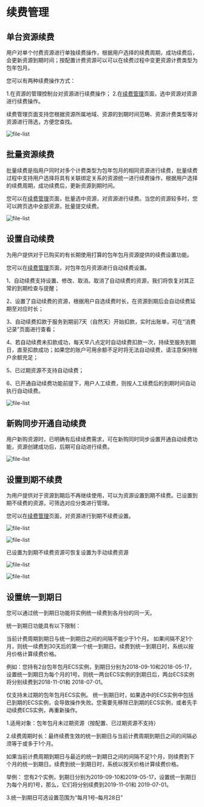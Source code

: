 # 续费管理
## 单台资源续费
用户对单个付费资源进行单独续费操作，根据用户选择的续费周期，成功续费后，会更新资源到期时间；按配置计费资源可以可以在续费过程中变更资源计费类型为包年包月。

您可以有两种续费操作方式：

1.在资源的管理控制台对资源进行续费操作；
2.在[续费管理](https://renewal-console.jdcloud.com/renew)页面，选中资源对资源进行续费操作。

续费管理页面支持您根据资源所属地域、资源的到期时间范畴、资源计费类型等对资源进行筛选，方便您查找。

![file-list](https://github.com/jdcloudcom/cn/blob/edit/image/Charge/%E7%BB%AD%E8%B4%B91.png)

## 批量资源续费
批量续费是指用户同时对多个计费类型为包年包月的相同资源进行续费，批量续费过程中支持用户选择将具有关联绑定关系的资源统一进行续费操作，根据用户选择的续费周期，成功续费后，更新资源到期时间。

您可以在[续费管理](https://renewal-console.jdcloud.com/renew)页面，批量选中资源，对资源进行续费。当您的资源较多时，您可以跨页选中全部资源，批量提交续费。

![file-list](https://github.com/jdcloudcom/cn/blob/edit/image/Charge/%E7%BB%AD%E8%B4%B92.jpg)

## 设置自动续费
 为用户提供对于已购买的有长期使用打算的包年包月资源提供的续费设置功能。

您可以在[续费管理](https://renewal-console.jdcloud.com/renew)页面，对包年包月资源进行自动续费设置。

1、自动续费支持设置、修改、取消。取消了自动续费的资源，我们将恢复对其正常的到期检查与提醒；

2、设置了自动续费的资源，根据用户自选续费时长，在资源到期后会自动续费延期至对应时长；

3、自动续费扣款于服务到期前7天（自然天）开始扣款，实时出账单，可在“消费记录”页面进行查看；

4、若自动续费未扣款成功，每天早八点定时自动续费扣款一次，持续至服务到期日，直至扣款成功；如果您的账户可用余额不足时将无法自动续费，请注意保持账户余额充足；

5、已过期资源不支持自动续费；

6、已开通自动续费功能前提下，用户人工续费，则按人工续费后的到期时间自动执行自动续费。

![file-list](https://github.com/jdcloudcom/cn/blob/edit/image/Charge/%E7%BB%AD%E8%B4%B93.jpg)

## 新购同步开通自动续费
用户新购资源时，已明确有后续续费需求，可在新购同时同步设置开通自动续费功能，资源创建成功后，后期可自动进行续费。

![file-list](https://github.com/jdcloudcom/cn/blob/soymilk-20201014-order/image/Charge/%E6%96%B0%E8%B4%AD%E5%90%8C%E6%AD%A5%E5%BC%80%E9%80%9A%E8%87%AA%E5%8A%A8%E7%BB%AD%E8%B4%B9.png)

## 设置到期不续费
为用户提供对于资源到期后不再继续使用，可以为资源设置到期不续费。已设置到期不续费的资源，可筛选对应分类进行管理。

您可以在[续费管理](https://renewal-console.jdcloud.com/renew)页面，对资源进行到期不续费设置。

![file-list](https://github.com/jdcloudcom/cn/blob/soymilk-20201014-order/image/Charge/%E5%88%B0%E6%9C%9F%E4%B8%8D%E7%BB%AD%E8%B4%B9.png)

![file-list](https://github.com/jdcloudcom/cn/blob/soymilk-20201014-order/image/Charge/%E5%88%B0%E6%9C%9F%E4%B8%8D%E7%BB%AD%E8%B4%B92.png)

已设置为到期不续费资源可恢复设置为手动续费资源

![file-list](https://github.com/jdcloudcom/cn/blob/soymilk-20201014-order/image/Charge/%E6%89%8B%E5%8A%A8%E7%BB%AD%E8%B4%B9.png)

![file-list](https://github.com/jdcloudcom/cn/blob/soymilk-20201014-order/image/Charge/%E6%81%A2%E5%A4%8D%E5%88%B0%E6%9C%9F%E7%BB%AD%E8%B4%B9.png)

## 设置统一到期日
您可以通过统一到期日功能将实例统一续费到各月份的同一天。

统一到期日功能具有以下限制：

当前计费周期到期日与统一到期日之间的间隔不能少于1个月。
如果间隔不足1个月，则统一续费到30天后的第一个统一到期日。续费到统一到期日时，系统以按月价格计算续费价格。

例如：您持有2台包年包月ECS实例，到期日分别为2018-09-10和2018-05-17，设置统一到期日为每个月的1号。则统一两台ECS实例的到期日后，两台ECS实例将分别续费到2018-11-01和 2018-07-01。

仅支持未过期的包年包月ECS实例。
统一到期日时，如果选中的ECS实例中包括已到期的ECS实例，会导致操作失败。您需要先移除已到期的ECS实例，或者先手动续费ECS实例，再重新操作。

1.适用对象：包年包月未过期资源（按配置、已过期资源不支持）

2.续费周期时长：最终续费生效的统一到期日与当前计费周期到期日之间的间隔必须等于或多于1个月。

如果当前计费周期到期日与最近的统一到期日之间的间隔不足1个月，则续费到下个月的统一到期日。续费到统一到期日时，系统以按天价格计算续费价格。

举例：
您有2个实例，到期日分别为2019-09-10和2019-05-17，设置统一到期日为每个月的1号，那么，它们将分别续费到2019-11-01和 2019-07-01。

3.统一到期日可选设置范围为“每月1号–每月28日”

